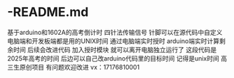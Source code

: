# -README.md
基于arduino和1602A的高考倒计时
四针法传输信号 针脚可以在源代码中自定义 电脑端和开发板端都是用的UNIX时间 通过电脑端实时授时 arduino端实时计算剩余时间
后续会改进代码 加入授时模块 就可以离开电脑独立运行了
这段代码是2025年高考的时间 后边可以自己改arduino代码里的目标时间 记得是unix时间
高三生原创项目 有问题欢迎改进 vx：17176810001
